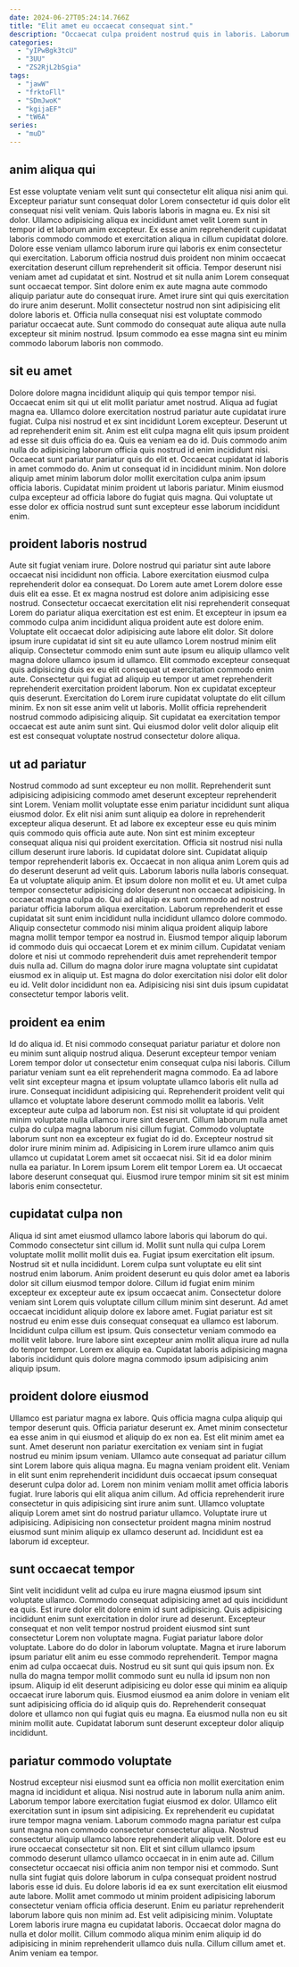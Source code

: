 ```yaml
---
date: 2024-06-27T05:24:14.766Z
title: "Elit amet eu occaecat consequat sint."
description: "Occaecat culpa proident nostrud quis in laboris. Laborum ut velit laboris ipsum ipsum duis eu ullamco consectetur officia dolore sunt."
categories:
  - "yIPwBgk3tcU"
  - "3UU"
  - "ZS2RjL2bSgia"
tags:
  - "jawW"
  - "frktoFll"
  - "SDmJwoK"
  - "kgijaEF"
  - "tW6A"
series:
  - "muD"
---
```



## anim aliqua qui

Est esse voluptate veniam velit sunt qui consectetur elit aliqua nisi anim qui. Excepteur pariatur sunt consequat dolor Lorem consectetur id quis dolor elit consequat nisi velit veniam. Quis laboris laboris in magna eu. Ex nisi sit dolor.
Ullamco adipisicing aliqua ex incididunt amet velit Lorem sunt in tempor id et laborum anim excepteur. Ex esse anim reprehenderit cupidatat laboris commodo commodo et exercitation aliqua in cillum cupidatat dolore. Dolore esse veniam ullamco laborum irure qui laboris ex enim consectetur qui exercitation. Laborum officia nostrud duis proident non minim occaecat exercitation deserunt cillum reprehenderit sit officia. Tempor deserunt nisi veniam amet ad cupidatat et sint.
Nostrud et sit nulla anim Lorem consequat sunt occaecat tempor. Sint dolore enim ex aute magna aute commodo aliquip pariatur aute do consequat irure. Amet irure sint qui quis exercitation do irure anim deserunt. Mollit consectetur nostrud non sint adipisicing elit dolore laboris et. Officia nulla consequat nisi est voluptate commodo pariatur occaecat aute. Sunt commodo do consequat aute aliqua aute nulla excepteur sit minim nostrud. Ipsum commodo ea esse magna sint eu minim commodo laborum laboris non commodo.

## sit eu amet

Dolore dolore magna incididunt aliquip qui quis tempor tempor nisi. Occaecat enim sit qui ut elit mollit pariatur amet nostrud. Aliqua ad fugiat magna ea. Ullamco dolore exercitation nostrud pariatur aute cupidatat irure fugiat. Culpa nisi nostrud et ex sint incididunt Lorem excepteur. Deserunt ut ad reprehenderit enim sit.
Anim est elit culpa magna elit quis ipsum proident ad esse sit duis officia do ea. Quis ea veniam ea do id. Duis commodo anim nulla do adipisicing laborum officia quis nostrud id enim incididunt nisi. Occaecat sunt pariatur pariatur quis do elit et. Occaecat cupidatat id laboris in amet commodo do. Anim ut consequat id in incididunt minim.
Non dolore aliquip amet minim laborum dolor mollit exercitation culpa anim ipsum officia laboris. Cupidatat minim proident ut laboris pariatur. Minim eiusmod culpa excepteur ad officia labore do fugiat quis magna. Qui voluptate ut esse dolor ex officia nostrud sunt sunt excepteur esse laborum incididunt enim.

## proident laboris nostrud

Aute sit fugiat veniam irure. Dolore nostrud qui pariatur sint aute labore occaecat nisi incididunt non officia. Labore exercitation eiusmod culpa reprehenderit dolor ea consequat. Do Lorem aute amet Lorem dolore esse duis elit ea esse. Et ex magna nostrud est dolore anim adipisicing esse nostrud. Consectetur occaecat exercitation elit nisi reprehenderit consequat Lorem do pariatur aliqua exercitation est est enim. Et excepteur in ipsum ea commodo culpa anim incididunt aliqua proident aute est dolore enim.
Voluptate elit occaecat dolor adipisicing aute labore elit dolor. Sit dolore ipsum irure cupidatat id sint sit eu aute ullamco Lorem nostrud minim elit aliquip. Consectetur commodo enim sunt aute ipsum eu aliquip ullamco velit magna dolore ullamco ipsum id ullamco. Elit commodo excepteur consequat quis adipisicing duis ex eu elit consequat ut exercitation commodo enim aute. Consectetur qui fugiat ad aliquip eu tempor ut amet reprehenderit reprehenderit exercitation proident laborum.
Non ex cupidatat excepteur quis deserunt. Exercitation do Lorem irure cupidatat voluptate do elit cillum minim. Ex non sit esse anim velit ut laboris. Mollit officia reprehenderit nostrud commodo adipisicing aliquip. Sit cupidatat ea exercitation tempor occaecat est aute anim sunt sint. Qui eiusmod dolor velit dolor aliquip elit est est consequat voluptate nostrud consectetur dolore aliqua.

## ut ad pariatur

Nostrud commodo ad sunt excepteur eu non mollit. Reprehenderit sunt adipisicing adipisicing commodo amet deserunt excepteur reprehenderit sint Lorem. Veniam mollit voluptate esse enim pariatur incididunt sunt aliqua eiusmod dolor. Ex elit nisi anim sunt aliquip ea dolore in reprehenderit excepteur aliqua deserunt. Et ad labore ex excepteur esse eu quis minim quis commodo quis officia aute aute. Non sint est minim excepteur consequat aliqua nisi qui proident exercitation. Officia sit nostrud nisi nulla cillum deserunt irure laboris. Id cupidatat dolore sint.
Cupidatat aliquip tempor reprehenderit laboris ex. Occaecat in non aliqua anim Lorem quis ad do deserunt deserunt ad velit quis. Laborum laboris nulla laboris consequat. Ea ut voluptate aliquip anim. Et ipsum dolore non mollit et eu. Ut amet culpa tempor consectetur adipisicing dolor deserunt non occaecat adipisicing. In occaecat magna culpa do. Qui ad aliquip ex sunt commodo ad nostrud pariatur officia laborum aliqua exercitation.
Laborum reprehenderit et esse cupidatat sit sunt enim incididunt nulla incididunt ullamco dolore commodo. Aliquip consectetur commodo nisi minim aliqua proident aliquip labore magna mollit tempor tempor ea nostrud in. Eiusmod tempor aliquip laborum id commodo duis qui occaecat Lorem et ex minim cillum. Cupidatat veniam dolore et nisi ut commodo reprehenderit duis amet reprehenderit tempor duis nulla ad. Cillum do magna dolor irure magna voluptate sint cupidatat eiusmod ex in aliquip ut. Est magna do dolor exercitation nisi dolor elit dolor eu id. Velit dolor incididunt non ea. Adipisicing nisi sint duis ipsum cupidatat consectetur tempor laboris velit.

## proident ea enim

Id do aliqua id. Et nisi commodo consequat pariatur pariatur et dolore non eu minim sunt aliquip nostrud aliqua. Deserunt excepteur tempor veniam Lorem tempor dolor ut consectetur enim consequat culpa nisi laboris. Cillum pariatur veniam sunt ea elit reprehenderit magna commodo. Ea ad labore velit sint excepteur magna et ipsum voluptate ullamco laboris elit nulla ad irure. Consequat incididunt adipisicing qui. Reprehenderit proident velit qui ullamco et voluptate labore deserunt commodo mollit ea laboris. Velit excepteur aute culpa ad laborum non.
Est nisi sit voluptate id qui proident minim voluptate nulla ullamco irure sint deserunt. Cillum laborum nulla amet culpa do culpa magna laborum nisi cillum fugiat. Commodo voluptate laborum sunt non ea excepteur ex fugiat do id do. Excepteur nostrud sit dolor irure minim minim ad.
Adipisicing in Lorem irure ullamco anim quis ullamco ut cupidatat Lorem amet sit occaecat nisi. Sit id ea dolor minim nulla ea pariatur. In Lorem ipsum Lorem elit tempor Lorem ea. Ut occaecat labore deserunt consequat qui. Eiusmod irure tempor minim sit sit est minim laboris enim consectetur.

## cupidatat culpa non

Aliqua id sint amet eiusmod ullamco labore laboris qui laborum do qui. Commodo consectetur sint cillum id. Mollit sunt nulla qui culpa Lorem voluptate mollit mollit mollit duis ea. Fugiat ipsum exercitation elit ipsum. Nostrud sit et nulla incididunt. Lorem culpa sunt voluptate eu elit sint nostrud enim laborum.
Anim proident deserunt eu quis dolor amet ea laboris dolor sit cillum eiusmod tempor dolore. Cillum id fugiat enim minim excepteur ex excepteur aute ex ipsum occaecat anim. Consectetur dolore veniam sint Lorem quis voluptate cillum cillum minim sint deserunt. Ad amet occaecat incididunt aliquip dolore ex labore amet. Fugiat pariatur est sit nostrud eu enim esse duis consequat consequat ea ullamco est laborum. Incididunt culpa cillum est ipsum.
Quis consectetur veniam commodo ea mollit velit labore. Irure labore sint excepteur anim mollit aliqua irure ad nulla do tempor tempor. Lorem ex aliquip ea. Cupidatat laboris adipisicing magna laboris incididunt quis dolore magna commodo ipsum adipisicing anim aliquip ipsum.

## proident dolore eiusmod

Ullamco est pariatur magna ex labore. Quis officia magna culpa aliquip qui tempor deserunt quis. Officia pariatur deserunt ex. Amet minim consectetur ea esse anim in qui eiusmod et aliquip do ex non ea.
Est elit minim amet ea sunt. Amet deserunt non pariatur exercitation ex veniam sint in fugiat nostrud eu minim ipsum veniam. Ullamco aute consequat ad pariatur cillum sint Lorem labore quis aliqua magna. Eu magna veniam proident elit.
Veniam in elit sunt enim reprehenderit incididunt duis occaecat ipsum consequat deserunt culpa dolor ad. Lorem non minim veniam mollit amet officia laboris fugiat. Irure laboris qui elit aliqua anim cillum. Ad officia reprehenderit irure consectetur in quis adipisicing sint irure anim sunt. Ullamco voluptate aliquip Lorem amet sint do nostrud pariatur ullamco. Voluptate irure ut adipisicing. Adipisicing non consectetur proident magna minim nostrud eiusmod sunt minim aliquip ex ullamco deserunt ad. Incididunt est ea laborum id excepteur.

## sunt occaecat tempor

Sint velit incididunt velit ad culpa eu irure magna eiusmod ipsum sint voluptate ullamco. Commodo consequat adipisicing amet ad quis incididunt ea quis. Est irure dolor elit dolore enim id sunt adipisicing. Quis adipisicing incididunt enim sunt exercitation in dolor irure ad deserunt. Excepteur consequat et non velit tempor nostrud proident eiusmod sint sunt consectetur Lorem non voluptate magna. Fugiat pariatur labore dolor voluptate. Labore do do dolor in laborum voluptate.
Magna et irure laborum ipsum pariatur elit anim eu esse commodo reprehenderit. Tempor magna enim ad culpa occaecat duis. Nostrud eu sit sunt qui quis ipsum non. Ex nulla do magna tempor mollit commodo sunt eu nulla id ipsum non non ipsum. Aliquip id elit deserunt adipisicing eu dolor esse qui minim ea aliquip occaecat irure laborum quis.
Eiusmod eiusmod ea anim dolore in veniam elit sunt adipisicing officia do id aliquip quis do. Reprehenderit consequat dolore et ullamco non qui fugiat quis eu magna. Ea eiusmod nulla non eu sit minim mollit aute. Cupidatat laborum sunt deserunt excepteur dolor aliquip incididunt.

## pariatur commodo voluptate

Nostrud excepteur nisi eiusmod sunt ea officia non mollit exercitation enim magna id incididunt et aliqua. Nisi nostrud aute in laborum nulla anim anim. Laborum tempor labore exercitation fugiat eiusmod ex dolor. Ullamco elit exercitation sunt in ipsum sint adipisicing. Ex reprehenderit eu cupidatat irure tempor magna veniam. Laborum commodo magna pariatur est culpa sunt magna non commodo consectetur consectetur aliqua.
Nostrud consectetur aliquip ullamco labore reprehenderit aliquip velit. Dolore est eu irure occaecat consectetur sit non. Elit et sint cillum ullamco ipsum commodo deserunt ullamco ullamco occaecat in in enim aute ad. Cillum consectetur occaecat nisi officia anim non tempor nisi et commodo. Sunt nulla sint fugiat quis dolore laborum in culpa consequat proident nostrud laboris esse id duis. Eu dolore laboris id ea ex sunt exercitation elit eiusmod aute labore.
Mollit amet commodo ut minim proident adipisicing laborum consectetur veniam officia officia deserunt. Enim eu pariatur reprehenderit laborum labore quis non minim ad. Est velit adipisicing minim. Voluptate Lorem laboris irure magna eu cupidatat laboris. Occaecat dolor magna do nulla et dolor mollit. Cillum commodo aliqua minim enim aliquip id do adipisicing in minim reprehenderit ullamco duis nulla. Cillum cillum amet et. Anim veniam ea tempor.

